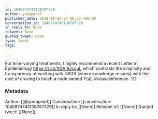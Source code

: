 ```yaml
---
id: 1046974743138787329
author: yudapearl
published_date: 2018-10-02 04:06:45 +00:00
conversation_id: 1046974743138787329
in_reply_to: None
retweet: None
quoted_tweet: None
type: tweet
tags:

---
```


For time-varying treatments, I highly recommend a recent Letter in
Epidemiology https://t.co/XGAI9JcguL which contrasts the simplicity
and transparency of working with DAGS (where knowledge resides) 
with the cost of craving to touch a node named Y(a).
#causalinference. 1/2

### Metadata

Author: [[@yudapearl]]
Conversation: [[conversation-1046974743138787329]]
In reply to: [[None]]
Retweet of: [[None]]
Quoted tweet: [[None]]
